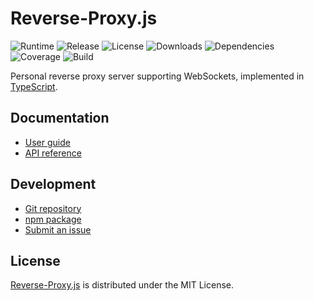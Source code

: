 # Reverse-Proxy.js
![Runtime](https://img.shields.io/node/v/@cedx/reverse-proxy.svg) ![Release](https://img.shields.io/npm/v/@cedx/reverse-proxy.svg) ![License](https://img.shields.io/npm/l/@cedx/reverse-proxy.svg) ![Downloads](https://img.shields.io/npm/dt/@cedx/reverse-proxy.svg) ![Dependencies](https://david-dm.org/cedx/reverse-proxy.js.svg) ![Coverage](https://coveralls.io/repos/github/cedx/reverse-proxy.js/badge.svg) ![Build](https://travis-ci.com/cedx/reverse-proxy.js.svg)

Personal reverse proxy server supporting WebSockets, implemented in [TypeScript](https://www.typescriptlang.org).

## Documentation
- [User guide](https://dev.belin.io/reverse-proxy.js)
- [API reference](https://dev.belin.io/reverse-proxy.js/api)

## Development
- [Git repository](https://github.com/cedx/reverse-proxy.js)
- [npm package](https://www.npmjs.com/package/@cedx/reverse-proxy)
- [Submit an issue](https://github.com/cedx/reverse-proxy.js/issues)

## License
[Reverse-Proxy.js](https://dev.belin.io/reverse-proxy.js) is distributed under the MIT License.
